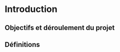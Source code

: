 Introduction
============

Objectifs et déroulement du projet
----------------------------------


Définitions
-----------

